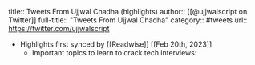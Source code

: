 title:: Tweets From Ujjwal Chadha (highlights)
author:: [[@ujjwalscript on Twitter]]
full-title:: "Tweets From Ujjwal Chadha"
category:: #tweets
url:: https://twitter.com/ujjwalscript

- Highlights first synced by [[Readwise]] [[Feb 20th, 2023]]
	- Important topics to learn to crack tech interviews: